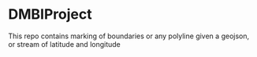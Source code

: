 # DMBIProject
This repo contains marking of boundaries or any polyline given a geojson, or stream of latitude and longitude
